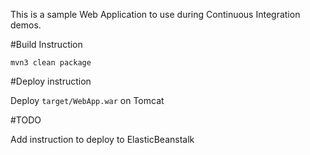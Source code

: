 This is a sample Web Application to use during Continuous Integration demos.

#Build Instruction


```
mvn3 clean package
```


#Deploy instruction

Deploy ```target/WebApp.war``` on Tomcat
 
#TODO
 
Add instruction to deploy to ElasticBeanstalk
